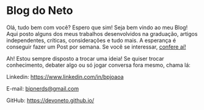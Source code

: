 # Blog do Neto

Olá, tudo bem com você? Espero que sim! Seja bem vindo ao meu Blog! Aqui posto alguns dos meus trabalhos desenvolvidos na graduação, artigos independentes, críticas, considerações e tudo mais. A esperança é conseguir fazer um Post por semana. Se você se interessar, [confere aí!](https://devoneto.github.io/blog/) 

Ah! Estou sempre disposto a trocar uma ideia! Se quiser trocar conhecimento, debater algo ou só jogar conversa fora mesmo, chama lá: 

Linkedin: https://www.linkedin.com/in/bpjoaoa 
 
E-mail: bipnerds@gmail.com 

GitHub: https://devoneto.github.io/ 